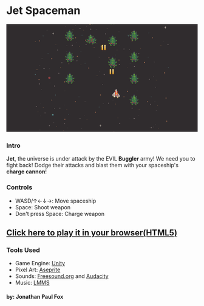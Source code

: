 # Jet Spaceman
![Jet Spaceman Screenshot](/imgs/jetspaceman1.png)

### Intro
**Jet**, the universe is under attack by the EVIL **Buggler** army! We need you to fight back! 
Dodge their attacks and blast them with your spaceship's **charge cannon**!

### Controls
- WASD/↑←↓→: Move spaceship
- Space: Shoot weapon
- Don't press Space: Charge weapon

## [Click here to play it in your browser(HTML5)](https://fishwash.github.io/jet-spaceman/)

### Tools Used
- Game Engine: [Unity](https://unity.com/)
- Pixel Art: [Aseprite](https://www.aseprite.org/)
- Sounds: [Freesound.org](https://freesound.org/) and [Audacity](https://www.audacityteam.org/)
- Music: [LMMS](https://lmms.io/)

#### by: Jonathan Paul Fox
